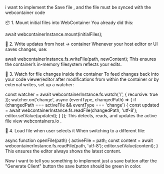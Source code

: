 

i want to implement the Save file , and the file must be synced with the webcontainer code

📦 1. Mount initial files into WebContainer
You already did this:


await webcontainerInstance.mount(initialFiles);


🔄 2. Write updates from host → container
Whenever your host editor or UI saves changes, use:


await webcontainerInstance.fs.writeFile(path, newContent);
This ensures the container’s in-memory filesystem reflects your edits.

👀 3. Watch for file changes inside the container
To feed changes back into your code viewer/editor after modifications from within the container or by external writes, set up a watcher:


const watcher = await webcontainerInstance.fs.watch('/', { recursive: true });
watcher.on('change', async (eventType, changedPath) => {
  if (changedPath === activeFile && eventType === 'change') {
    const updated = await webcontainerInstance.fs.readFile(changedPath, 'utf-8');
    editor.setValue(updated);
  }
});
This detects, reads, and updates the active file view 
webcontainers.io
.

🧭 4. Load file when user selects it
When switching to a different file:


async function openFile(path) {
  activeFile = path;
  const content = await webcontainerInstance.fs.readFile(path, 'utf-8');
  editor.setValue(content);
}
This ensures the editor always shows the latest content.




Now i want to tell you something to implement just a save button after the "Generate Client" button the save button should be green in color.



